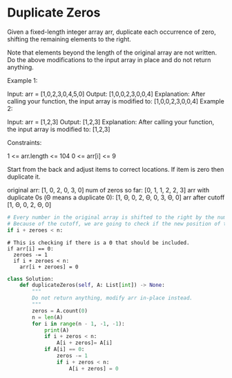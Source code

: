 # Duplicate Zeros

Given a fixed-length integer array arr, duplicate each occurrence of zero, shifting the remaining elements to the right.

Note that elements beyond the length of the original array are not written. Do the above modifications to the input array in place and do not return anything.

Example 1:

Input: arr = [1,0,2,3,0,4,5,0]
Output: [1,0,0,2,3,0,0,4]
Explanation: After calling your function, the input array is modified to: [1,0,0,2,3,0,0,4]
Example 2:

Input: arr = [1,2,3]
Output: [1,2,3]
Explanation: After calling your function, the input array is modified to: [1,2,3]

Constraints:

1 <= arr.length <= 104
0 <= arr[i] <= 9

Start from the back and adjust items to correct locations. If item is zero then duplicate it.

original arr:
[1, 0, 2, 0, 3, 0]
num of zeros so far:
[0, 1, 1, 2, 2, 3]
arr with duplicate 0s (Θ means a duplicate 0):
[1, Θ, 0, 2, Θ, 0, 3, Θ, 0]
arr after cutoff
[1, Θ, 0, 2, Θ, 0]

```python
# Every number in the original array is shifted to the right by the number of zeros so far.
# Because of the cutoff, we are going to check if the new position of the number is inside the array.
if i + zeroes < n:
```

```text
# This is checking if there is a Θ that should be included.
if arr[i] == 0:
  zeroes -= 1
  if i + zeroes < n:
    arr[i + zeroes] = 0
```

```python
class Solution:
    def duplicateZeros(self, A: List[int]) -> None:
        """
        Do not return anything, modify arr in-place instead.
        """
        zeros = A.count(0)
        n = len(A)
        for i in range(n - 1, -1, -1):
            print(A)
            if i + zeros < n:
                A[i + zeros]= A[i]
            if A[i] == 0:
                zeros -= 1
                if i + zeros < n:
                    A[i + zeros] = 0
```
